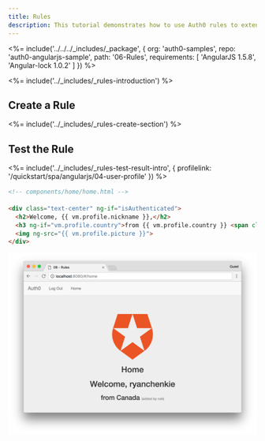 ```yaml
---
title: Rules
description: This tutorial demonstrates how to use Auth0 rules to extend what Auth0 has to offer.
---
```


<%= include('../../../_includes/_package', {
  org: 'auth0-samples',
  repo: 'auth0-angularjs-sample',
  path: '06-Rules',
  requirements: [
    'AngularJS 1.5.8',
    'Angular-lock 1.0.2'
  ]
}) %>

<%= include('../_includes/_rules-introduction') %>

## Create a Rule

<%= include('../_includes/_rules-create-section') %>

## Test the Rule

<%= include('../_includes/_rules-test-result-intro', { profilelink: '/quickstart/spa/angularjs/04-user-profile' }) %>

```html
<!-- components/home/home.html -->

<div class="text-center" ng-if="isAuthenticated">
  <h2>Welcome, {{ vm.profile.nickname }},</h2>
  <h3 ng-if="vm.profile.country">from {{ vm.profile.country }} <span class="additional-info">(added by rule)</span> </h3>
  <img ng-src="{{ vm.profile.picture }}">
</div>
```

![Country rule sample](/media/articles/angularjs/rule-country-show.png)
